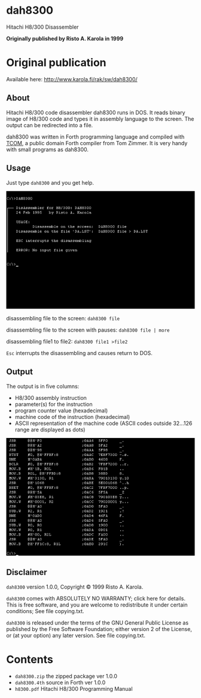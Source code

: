 # dah8300
Hitachi H8/300 Disassembler

**Originally published by Risto A. Karola in 1999**

# Original publication

Available here: http://www.karola.fi/rak/sw/dah8300/

## About
Hitachi H8/300 code disassembler dah8300 runs in DOS. It reads binary image of H8/300 code and types it in assembly language to the screen. The output can be redirected into a file. 

dah8300 was written in Forth programming language and compiled with [TCOM](http://www.karola.fi/rak/attic/about_tcom/), a public domain Forth compiler from Tom Zimmer. It is very handy with small programs as dah8300.

## Usage
Just type `dah8300` and you get help.

![help](https://raw.githubusercontent.com/bjaan/dah8300/main/sw_dah8300_help.png)

disassembling file to the screen: `dah8300 file`

disassembling file to the screen with pauses: `dah8300 file | more`

disassembling file1 to file2: `dah8300 file1 >file2`

`Esc` interrupts the disassembling and causes return to DOS.

## Output
The output is in five columns:

* H8/300 assembly instruction
* parameter(s) for the instruction
* program counter value (hexadecimal)
* machine code of the instruction (hexadecimal)
* ASCII representation of the machine code (ASCII codes outside 32...126 range are displayed as dots)

![output](https://raw.githubusercontent.com/bjaan/dah8300/main/sw_dah8300_screenshot.png)

## Disclaimer
`dah8300` version 1.0.0, Copyright © 1999 Risto A. Karola.

`dah8300` comes with ABSOLUTELY NO WARRANTY; click here for details. This is free software, and you are welcome to redistribute it under certain conditions; See file copying.txt.

`dah8300` is released under the terms of the GNU General Public License as published by the Free Software Foundation; either version 2 of the License, or (at your option) any later version. See file copying.txt. 

# Contents
* `dah8300.zip` the zipped package ver 1.0.0 
* `dah8300.4th` source in Forth ver 1.0.0 
* `h8300.pdf` Hitachi H8/300 Programming Manual